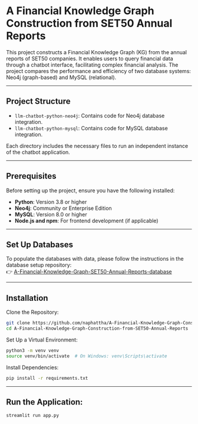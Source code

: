 # A Financial Knowledge Graph Construction from SET50 Annual Reports

This project constructs a Financial Knowledge Graph (KG) from the annual reports of SET50 companies. It enables users to query financial data through a chatbot interface, facilitating complex financial analysis. The project compares the performance and efficiency of two database systems: Neo4j (graph-based) and MySQL (relational).

---

## Project Structure

- `llm-chatbot-python-neo4j`: Contains code for Neo4j database integration.
- `llm-chatbot-python-mysql`: Contains code for MySQL database integration.

Each directory includes the necessary files to run an independent instance of the chatbot application.

---

## Prerequisites
Before setting up the project, ensure you have the following installed:

- **Python**: Version 3.8 or higher  
- **Neo4j**: Community or Enterprise Edition  
- **MySQL**: Version 8.0 or higher  
- **Node.js and npm**: For frontend development (if applicable)
  
---

## Set Up Databases

To populate the databases with data, please follow the instructions in the database setup repository:  
👉 [A-Financial-Knowledge-Graph-SET50-Annual-Reports-database](https://github.com/naphattha/A-Financial-Knowledge-Graph-SET50-Annual-Reports-database)

---

## Installation
Clone the Repository:
```bash
git clone https://github.com/naphattha/A-Financial-Knowledge-Graph-Construction-from-SET50-Annual-Reports.git
cd A-Financial-Knowledge-Graph-Construction-from-SET50-Annual-Reports
```

Set Up a Virtual Environment:
```bash
python3 -m venv venv
source venv/bin/activate  # On Windows: venv\Scripts\activate
```

Install Dependencies:
```bash
pip install -r requirements.txt
```

---

## Run the Application:
```bash
streamlit run app.py
```
